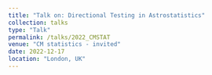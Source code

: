```yaml
---
title: "Talk on: Directional Testing in Astrostatistics"
collection: talks
type: "Talk"
permalink: /talks/2022_CMSTAT
venue: "CM statistics - invited"
date: 2022-12-17
location: "London, UK"
---
```

